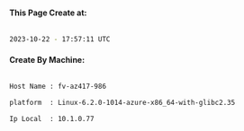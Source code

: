 
   
#### This Page Create at:

```bash

2023-10-22 - 17:57:11 UTC

```

#### Create By Machine:

```bash

Host Name : fv-az417-986

platform  : Linux-6.2.0-1014-azure-x86_64-with-glibc2.35

Ip Local  : 10.1.0.77

```

